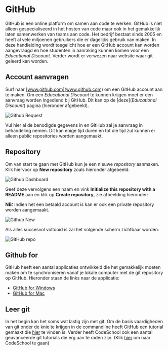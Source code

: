 # GitHub
GitHub is een online platform om samen aan code te werken. GitHub is niet alleen gespecialiseerd in het hosten van code maar ook in het gemakkelijk laten samenwerken van teams aan code.
Het bedrijf bestaat sinds 2005 en heeft al vele miljoenen gebruikers die er dagelijks gebruik van maken. In deze handleiding wordt toegelicht hoe er een GitHub account kan worden aangevraagd en hoe studenten in aanraking kunnen komen voor een *Educational Discount*. Verder wordt er verwezen naar website waar git geleerd kan worden.

## Account aanvragen
Surf naar [www.github.com](www.github.com) om een GitHub account aan te maken.
Om een *Educational Discount* te kunnen krijgen moet er een aanvraag worden ingediend bij GitHub.
Dit kan op de [deze](*Educational Discount*) pagina (hieronder afgebeeld).

![Github Request](github-request.png)

Vul hier al de benodigde gegevens in en GitHub zal je aanvraag in behandeling nemen. Dit kan enige tijd duren en tot die tijd zul kunnen er alleen public repositories worden aangemaakt.

## Repository
Om van start te gaan met GitHub kun je een nieuwe *repository* aanmaken.
Klik hiervoor op **New repository** zoals hieronder afgebeeld:

![Github Dashboard](github-dashboard.png)

Geef deze vervolgens een naam en vink **Initialize this repository with a README** aan en klik op **Create repository**, zie afbeelding hieronder:

**NB:** Indien het een betaald account is kan er ook een private repository worden aangemaakt.

![Github New](github-new.png)

Als alles succesvol voltooid is zal het volgende scherm zichtbaar worden:

![GitHub repo](github-repo.png)

## Github for
GitHub heeft een aantal applicaties ontwikkeld die het gemakkelijk moeten maken om te synchroniseren vanaf je lokale computer met de git repository op GitHub.
Hieronder staan de links naar de applicatie:

* [GitHub for Windows](http://windows.github.com/)
* [GitHub for Mac](http://mac.github.com/)

## Leer git
In het begin kan het soms wat lastig zijn met git. Om de basis vaardigheden van git onder de knie te krijgen in de commandline heeft GitHub een tutorial gemaakt die [hier](http://try.github.io/) te vinden is. 
Verder heeft CodeSchool ook een aantal geavanceerde git tutorials die erg aan te raden zijn. (Klik [hier](http://www.codeschool.com/paths/electives#git-basics) om naar CodeSchool te gaan)